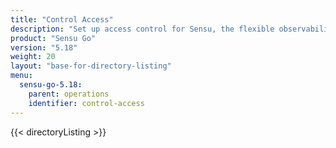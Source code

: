 ```yaml
---
title: "Control Access"
description: "Set up access control for Sensu, the flexible observability pipeline. Read these documents to authenticate to Sensu and authorize access for Sensu users."
product: "Sensu Go"
version: "5.18"
weight: 20
layout: "base-for-directory-listing"
menu:
  sensu-go-5.18:
    parent: operations
    identifier: control-access
---
```


{{< directoryListing >}}

